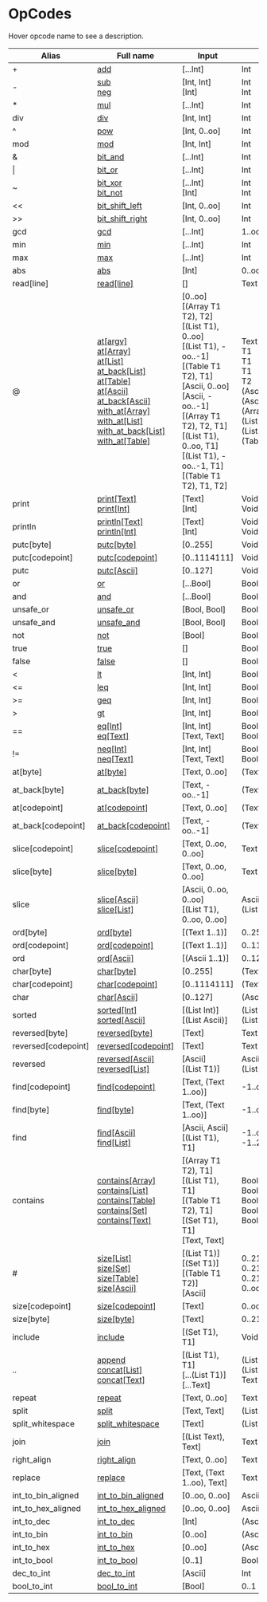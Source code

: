 # OpCodes
Hover opcode name to see a description.

| Alias | Full name | Input | Output |
|-------|-----------|-------|--------|
| + | [add](## "Integer addition.") | [...Int] | Int |
| - | [sub](## "Integer subtraction.")<br>[neg](## "Integer negation.") | [Int, Int]<br>[Int] | Int<br>Int |
| * | [mul](## "Integer multiplication.") | [...Int] | Int |
| div | [div](## "Integer floor division.") | [Int, Int] | Int |
| ^ | [pow](## "Integer exponentiation.") | [Int, 0..oo] | Int |
| mod | [mod](## "Integer modulo (corresponds to `div`).") | [Int, Int] | Int |
| & | [bit_and](## "Integer bitwise and.") | [...Int] | Int |
| \| | [bit_or](## "Integer bitwise or.") | [...Int] | Int |
| ~ | [bit_xor](## "Integer bitwise xor.")<br>[bit_not](## "Integer bitwise not.") | [...Int]<br>[Int] | Int<br>Int |
| << | [bit_shift_left](## "Integer left bitshift.") | [Int, 0..oo] | Int |
| >> | [bit_shift_right](## "Integer arithmetic right bitshift.") | [Int, 0..oo] | Int |
| gcd | [gcd](## "Greatest common divisor of two integers.") | [...Int] | 1..oo |
| min | [min](## "Integer minimum.") | [...Int] | Int |
| max | [max](## "Integer maximum.") | [...Int] | Int |
| abs | [abs](## "Integer absolute value.") | [Int] | 0..oo |
| read[line] | [read[line]](## "Reads single line from the stdin.") | [] | Text |
| @ | [at[argv]](## "Gets argv at the 0-based `n`th position, where `n` is an integer literal.")<br>[at[Array]](## "Gets the item at the 0-based index.")<br>[at[List]](## "Gets the item at the 0-based index.")<br>[at_back[List]](## "Gets the item at the -1-based backwards index.")<br>[at[Table]](## "Gets the item at the key.")<br>[at[Ascii]](## "Gets the character at the 0-based index.")<br>[at_back[Ascii]](## "Gets the character at the -1-based backwards index.")<br>[with_at[Array]](## "Returns an array with item at the given 0-based index replaced.")<br>[with_at[List]](## "Returns a list with item at the given 0-based index replaced.")<br>[with_at_back[List]](## "Returns a list with item at the given -1-based backwards index replaced.")<br>[with_at[Table]](## "Returns an array with item at the given key replaced.") | [0..oo]<br>[(Array T1 T2), T2]<br>[(List T1), 0..oo]<br>[(List T1), -oo..-1]<br>[(Table T1 T2), T1]<br>[Ascii, 0..oo]<br>[Ascii, -oo..-1]<br>[(Array T1 T2), T2, T1]<br>[(List T1), 0..oo, T1]<br>[(List T1), -oo..-1, T1]<br>[(Table T1 T2), T1, T2] | Text<br>T1<br>T1<br>T1<br>T2<br>(Ascii 1..1)<br>(Ascii 1..1)<br>(Array T1 T2)<br>(List T1)<br>(List T1)<br>(Table T1 T2) |
| print | [print[Text]](## "Prints the provided argument.")<br>[print[Int]](## "Converts the provided argument to base 10 text and prints it.") | [Text]<br>[Int] | Void<br>Void |
| println | [println[Text]](## "Prints the provided argument followed by a \\n.")<br>[println[Int]](## "Converts the provided argument to base 10 text and prints it followed by a \\n.") | [Text]<br>[Int] | Void<br>Void |
| putc[byte] | [putc[byte]](## "Creates a single byte text and prints it.") | [0..255] | Void |
| putc[codepoint] | [putc[codepoint]](## "Creates a single codepoint text and prints it.") | [0..1114111] | Void |
| putc | [putc[Ascii]](## "Creates a single ascii character text and prints it.") | [0..127] | Void |
| or | [or](## "Non-shortcircuiting logical or. All arguments are to be safely evaluated in any order.") | [...Bool] | Bool |
| and | [and](## "Non-shortcircuiting logical and. All arguments are to be safely evaluated in any order.") | [...Bool] | Bool |
| unsafe_or | [unsafe_or](## "Shortcircuiting logical or.") | [Bool, Bool] | Bool |
| unsafe_and | [unsafe_and](## "Shortcircuiting logical and.") | [Bool, Bool] | Bool |
| not | [not](## "Logical not.") | [Bool] | Bool |
| true | [true](## "True value.") | [] | Bool |
| false | [false](## "False value.") | [] | Bool |
| < | [lt](## "Integer less than.") | [Int, Int] | Bool |
| <= | [leq](## "Integer less than or equal.") | [Int, Int] | Bool |
| >= | [geq](## "Integer greater than or equal.") | [Int, Int] | Bool |
| > | [gt](## "Integer greater than.") | [Int, Int] | Bool |
| == | [eq[Int]](## "Integer equality.")<br>[eq[Text]](## "Text equality.") | [Int, Int]<br>[Text, Text] | Bool<br>Bool |
| != | [neq[Int]](## "Integer inequality.")<br>[neq[Text]](## "Text inequality.") | [Int, Int]<br>[Text, Text] | Bool<br>Bool |
| at[byte] | [at[byte]](## "Gets the byte (as text) at the 0-based index (counting bytes).") | [Text, 0..oo] | (Text 1..1) |
| at_back[byte] | [at_back[byte]](## "Gets the byte (as text) at the -1-based backwards index (counting bytes).") | [Text, -oo..-1] | (Text 1..1) |
| at[codepoint] | [at[codepoint]](## "Gets the codepoint (as text) at the 0-based index (counting codepoints).") | [Text, 0..oo] | (Text 1..1) |
| at_back[codepoint] | [at_back[codepoint]](## "Gets the codepoint (as text) at the -1-based backwards index (counting codepoints).") | [Text, -oo..-1] | (Text 1..1) |
| slice[codepoint] | [slice[codepoint]](## "Returns a text slice that starts at the given 0-based index and has given length. Start and length are measured in codepoints.") | [Text, 0..oo, 0..oo] | Text |
| slice[byte] | [slice[byte]](## "Returns a text slice that starts at the given 0-based index and has given length. Start and length are measured in bytes.") | [Text, 0..oo, 0..oo] | Text |
| slice | [slice[Ascii]](## "Returns a text slice that starts at the given 0-based index and has given length.")<br>[slice[List]](## "Returns a list slice that starts at the given 0-based index and has given length.") | [Ascii, 0..oo, 0..oo]<br>[(List T1), 0..oo, 0..oo] | Ascii<br>(List T1) |
| ord[byte] | [ord[byte]](## "Converts the byte to an integer.") | [(Text 1..1)] | 0..255 |
| ord[codepoint] | [ord[codepoint]](## "Converts the codepoint to an integer.") | [(Text 1..1)] | 0..1114111 |
| ord | [ord[Ascii]](## "Converts the character to an integer.") | [(Ascii 1..1)] | 0..127 |
| char[byte] | [char[byte]](## "Returns a byte (as text) corresponding to the integer.") | [0..255] | (Text 1..1) |
| char[codepoint] | [char[codepoint]](## "Returns a codepoint (as text) corresponding to the integer.") | [0..1114111] | (Text 1..1) |
| char | [char[Ascii]](## "Returns a character corresponding to the integer.") | [0..127] | (Ascii 1..1) |
| sorted | [sorted[Int]](## "Returns a sorted copy of the input.")<br>[sorted[Ascii]](## "Returns a lexicographically sorted copy of the input.") | [(List Int)]<br>[(List Ascii)] | (List Int)<br>(List Ascii) |
| reversed[byte] | [reversed[byte]](## "Returns a text in which the bytes are in reversed order.") | [Text] | Text |
| reversed[codepoint] | [reversed[codepoint]](## "Returns a text in which the codepoints are in reversed order.") | [Text] | Text |
| reversed | [reversed[Ascii]](## "Returns a text in which the characters are in reversed order.")<br>[reversed[List]](## "Returns a list in which the items are in reversed order.") | [Ascii]<br>[(List T1)] | Ascii<br>(List T1) |
| find[codepoint] | [find[codepoint]](## "Returns a 0-based index of the first codepoint at which the search text starts, provided it is included.") | [Text, (Text 1..oo)] | -1..oo |
| find[byte] | [find[byte]](## "Returns a 0-based index of the first byte at which the search text starts, provided it is included.") | [Text, (Text 1..oo)] | -1..oo |
| find | [find[Ascii]](## "Returns a 0-based index of the first character at which the search text starts, provided it is included.")<br>[find[List]](## "Returns a 0-based index of the first occurence of the searched item, provided it is included.") | [Ascii, Ascii]<br>[(List T1), T1] | -1..oo<br>-1..2147483647 |
| contains | [contains[Array]](## "Asserts whether an item is included in the array.")<br>[contains[List]](## "Asserts whether an item is included in the list.")<br>[contains[Table]](## "Asserts whether an item is included in the keys of the table.")<br>[contains[Set]](## "Asserts whether an item is included in the set.")<br>[contains[Text]](## "Asserts whether the 2nd argument is a substring of the 1st one.") | [(Array T1 T2), T1]<br>[(List T1), T1]<br>[(Table T1 T2), T1]<br>[(Set T1), T1]<br>[Text, Text] | Bool<br>Bool<br>Bool<br>Bool<br>Bool |
| # | [size[List]](## "Returns the length of the list.")<br>[size[Set]](## "Returns the cardinality of the set.")<br>[size[Table]](## "Returns the number of keys in the table.")<br>[size[Ascii]](## "Returns the length of the text.") | [(List T1)]<br>[(Set T1)]<br>[(Table T1 T2)]<br>[Ascii] | 0..2147483647<br>0..2147483647<br>0..2147483647<br>0..oo |
| size[codepoint] | [size[codepoint]](## "Returns the length of the text in codepoints.") | [Text] | 0..oo |
| size[byte] | [size[byte]](## "Returns the length of the text in bytes.") | [Text] | 0..2147483648 |
| include | [include](## "Modifies the set by including the given item.") | [(Set T1), T1] | Void |
| .. | [append](## "Returns a new list with the given item appended at the end.")<br>[concat[List]](## "Returns a new list formed by concatenation of the inputs.")<br>[concat[Text]](## "Returns a new text formed by concatenation of the inputs.") | [(List T1), T1]<br>[...(List T1)]<br>[...Text] | (List T1)<br>(List T1)<br>Text |
| repeat | [repeat](## "Repeats the text a given amount of times.") | [Text, 0..oo] | Text |
| split | [split](## "Splits the text by the delimiter.") | [Text, Text] | (List Text) |
| split_whitespace | [split_whitespace](## "Splits the text by any whitespace.") | [Text] | (List Text) |
| join | [join](## "Joins the items using the delimiter.") | [(List Text), Text] | Text |
| right_align | [right_align](## "Right-aligns the text using spaces to a minimum length.") | [Text, 0..oo] | Text |
| replace | [replace](## "Replaces all occurences of a given text with another text.") | [Text, (Text 1..oo), Text] | Text |
| int_to_bin_aligned | [int_to_bin_aligned](## "Converts the integer to a 2-base text and alignes to a minimum length.") | [0..oo, 0..oo] | Ascii |
| int_to_hex_aligned | [int_to_hex_aligned](## "Converts the integer to a 16-base text and alignes to a minimum length.") | [0..oo, 0..oo] | Ascii |
| int_to_dec | [int_to_dec](## "Converts the integer to a 10-base text.") | [Int] | (Ascii 1..oo) |
| int_to_bin | [int_to_bin](## "Converts the integer to a 2-base text.") | [0..oo] | (Ascii 1..oo) |
| int_to_hex | [int_to_hex](## "Converts the integer to a 16-base text.") | [0..oo] | (Ascii 1..oo) |
| int_to_bool | [int_to_bool](## "Converts 0 to false and 1 to true.") | [0..1] | Bool |
| dec_to_int | [dec_to_int](## "Parses a integer from a 10-base text.") | [Ascii] | Int |
| bool_to_int | [bool_to_int](## "Converts false to 0 and true to 1.") | [Bool] | 0..1 |
